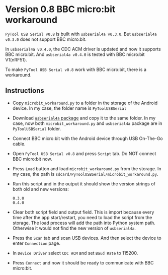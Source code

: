 # Version 0.8 BBC micro:bit workaround

`PyTool USB Serial v0.8` is built with `usbserial4a v0.3.0`.
But `usbserial4a v0.3.0` does not support BBC micro:bit.

In `usbserial4a v0.4.0`, the CDC ACM driver is updated and now it supports BBC micro:bit.
And `usbserial4a v0.4.0` is tested with BBC micro:bit V1(nRF51).

To make `PyTool USB Serial v0.8` work with BBC micro:bit, there is a workaround.

## Instructions
* Copy `microbit_workaround.py` to a folder in the storage of the Android device.
  In my case, the folder name is `PyToolUSBSerial`

* Download [`usbserial4a` package](https://github.com/jacklinquan/usbserial4a) and copy it to the same folder.
  In my case, now both `microbit_workaround.py` and `usbserial4a` package are in `PyToolUSBSerial` folder.

* Connect BBC micro:bit with the Android device through USB On-The-Go cable.

* Open `PyTool USB Serial v0.8` and press `Script` tab.
  Do NOT connect BBC micro:bit now.

* Press `Load` button and load `microbit_workaround.py` from the storage.
  In my case, the path is `sdcard/PyToolUSBSerial/microbit_workaround.py`.

* Run this script and in the output it should show the version strings of both old and new versions:
  ```
  0.3.0
  0.4.0
  ```

* Clear both script field and output field.
  This is import because every time after the app start/restart, you need to load the script from the storage.
  The load process will add the path into Python system path.
  Otherwise it would not find the new version of `usbserial4a`.

* Press the `Scan` tab and scan USB devices. And then select the device to enter `Connection` page.

* In `Device Driver` select `CDC ACM` and set `Baud Rate` to 115200.

* Press `Connect` and now it should be ready to communicate with BBC micro:bit.
